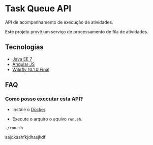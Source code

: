 # Task Queue API

API de acompanhamento de execução de atividades.

Este projeto provê um serviço de processamento de fila de atividades.

## Tecnologias

- [Java EE 7](https://docs.oracle.com/javaee/7/tutorial/)
- [Angular JS](https://angularjs.org/)
- [Wildfly 10.1.0.Final](http://wildfly.org/)


## FAQ
### Como posso executar esta API?

- Instale o [Docker](https://docs.docker.com/engine/getstarted/ "Docker").

- Execute o arquiro  o aquivo <code>run.sh</code>.

```shell
./run.sh
```



sajdkashfkjdhasjkdf

